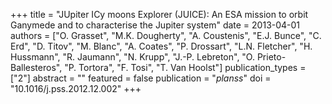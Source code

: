 +++
title = "JUpiter ICy moons Explorer (JUICE): An ESA mission to orbit Ganymede and to characterise the Jupiter system"
date = 2013-04-01
authors = ["O. Grasset", "M.K. Dougherty", "A. Coustenis", "E.J. Bunce", "C. Erd", "D. Titov", "M. Blanc", "A. Coates", "P. Drossart", "L.N. Fletcher", "H. Hussmann", "R. Jaumann", "N. Krupp", "J.-P. Lebreton", "O. Prieto-Ballesteros", "P. Tortora", "F. Tosi", "T. Van Hoolst"]
publication_types = ["2"]
abstract = ""
featured = false
publication = "*planss*"
doi = "10.1016/j.pss.2012.12.002"
+++

